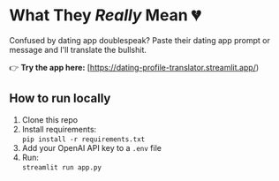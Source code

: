 # What They *Really* Mean 💔

Confused by dating app doublespeak? Paste their dating app prompt or message and I'll translate the bullshit.

👉 **Try the app here:** [https://dating-profile-translator.streamlit.app/)

## How to run locally

1. Clone this repo
2. Install requirements:  
   `pip install -r requirements.txt`
3. Add your OpenAI API key to a `.env` file
4. Run:  
   `streamlit run app.py`

